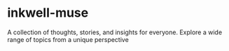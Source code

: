 # inkwell-muse
A collection of thoughts, stories, and insights for everyone. Explore a wide range of topics from a unique perspective
